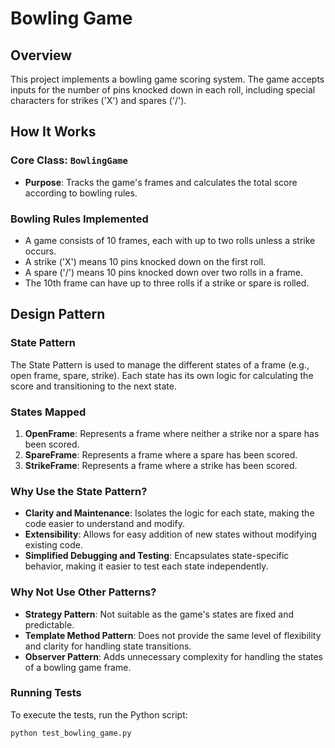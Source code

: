 # Bowling Game

## Overview
This project implements a bowling game scoring system. The game accepts inputs for the number of pins knocked down in each roll, including special characters for strikes ('X') and spares ('/').

## How It Works

### Core Class: `BowlingGame`
- **Purpose**: Tracks the game's frames and calculates the total score according to bowling rules.

### Bowling Rules Implemented
- A game consists of 10 frames, each with up to two rolls unless a strike occurs.
- A strike ('X') means 10 pins knocked down on the first roll.
- A spare ('/') means 10 pins knocked down over two rolls in a frame.
- The 10th frame can have up to three rolls if a strike or spare is rolled.

## Design Pattern

### State Pattern

The State Pattern is used to manage the different states of a frame (e.g., open frame, spare, strike). Each state has its own logic for calculating the score and transitioning to the next state.

### States Mapped

1. **OpenFrame**: Represents a frame where neither a strike nor a spare has been scored.
2. **SpareFrame**: Represents a frame where a spare has been scored.
3. **StrikeFrame**: Represents a frame where a strike has been scored.

### Why Use the State Pattern?

- **Clarity and Maintenance**: Isolates the logic for each state, making the code easier to understand and modify.
- **Extensibility**: Allows for easy addition of new states without modifying existing code.
- **Simplified Debugging and Testing**: Encapsulates state-specific behavior, making it easier to test each state independently.

### Why Not Use Other Patterns?

- **Strategy Pattern**: Not suitable as the game's states are fixed and predictable.
- **Template Method Pattern**: Does not provide the same level of flexibility and clarity for handling state transitions.
- **Observer Pattern**: Adds unnecessary complexity for handling the states of a bowling game frame.

### Running Tests

To execute the tests, run the Python script:
```bash
python test_bowling_game.py